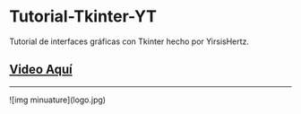 # Tutorial-Tkinter-YT
Tutorial de interfaces gráficas con Tkinter hecho por YirsisHertz.
<br>
## [Video Aquí](https://www.youtube.com/watch?v=UKi73H50ZQY)
<hr>
![img minuature](logo.jpg)
